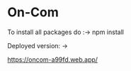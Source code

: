 # On-Com
To install all packages do :-> npm install

Deployed version: ->

https://oncom-a99fd.web.app/
